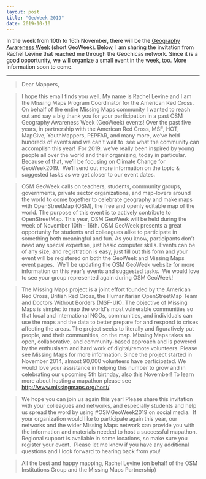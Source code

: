 ```yaml
---
layout: post
title: "GeoWeek 2019"
date: 2019-10-10
---
```


In the week from 10th to 16th November, there will be the [Geography Awareness Week](http://osmgeoweek.org/) (short GeoWeek).
Below, I am sharing the invitation from Rachel Levine that reached me through the Geochicas network. Since it is a good opportunity, we will organize a small event in the week, too. More information soon to come. 

***

>Dear Mappers,

>I hope this email finds you well. My name is Rachel Levine and I am the Missing Maps Program Coordinator for the American Red Cross. On behalf of the entire Missing Maps community I wanted to reach out and say a big thank you for your participation in a past OSM Geography Awareness Week (GeoWeek) events! Over the past five years, in partnership with the American Red Cross, MSF, HOT, MapGive, YouthMappers, PEPFAR, and many more, we’ve held hundreds of events and we can't wait to  see what the community can accomplish this year!  For 2019, we’ve really been inspired by young people all over the world and their organizing, today in particular.  Because of that, we’ll be focusing on Climate Change for GeoWeek2019.  We’ll send out more information on the topic & suggested tasks as we get closer to our event dates.

>OSM GeoWeek calls on teachers, students, community groups, governments, private sector organizations, and map-lovers around the world to come together to celebrate geography and make maps with OpenStreetMap (OSM), the free and openly editable map of the world. The purpose of this event is to actively contribute to OpenStreetMap. This year, OSM GeoWeek will be held during the week of November 10th - 16th. OSM GeoWeek presents a great opportunity for students and colleagues alike to participate in something both meaningful and fun. As you know, participants don’t need any special expertise, just basic computer skills. Events can be of any size, and registration is easy, just fill out this form and your event will be registered on both the GeoWeek and Missing Maps event pages.  We’ll be updating the OSM GeoWeek website for more information on this year’s events and suggested tasks.  We would love to see your group represented again during OSM GeoWeek!

>The Missing Maps project is a joint effort founded by the American Red Cross, British Red Cross, the Humanitarian OpenStreetMap Team and Doctors Without Borders (MSF-UK). The objective of Missing Maps is simple: to map the world's most vulnerable communities so that local and international NGOs, communities, and individuals can use the maps and the data to better prepare for and respond to crises affecting the areas. The project seeks to literally and figuratively put people, and their communities, on the map. Missing Maps takes an open, collaborative, and community-based approach and is powered by the enthusiasm and hard work of digital/remote volunteers. Please see Missing Maps for more information. Since the project started in November 2014, almost 90,000 volunteers have participated. We would love your assistance in helping this number to grow and in celebrating our upcoming 5th birthday, also this November! To learn more about hosting a mapathon please see <http://www.missingmaps.org/host/>.

>We hope you can join us again this year! Please share this invitation with your colleagues and networks, and especially students and help us spread the word by using #OSMGeoWeek2019 on social media.  If your organization would like to participate again this year, our networks and the wider Missing Maps network can provide you with the information and materials needed to host a successful mapathon. Regional support is available in some locations, so make sure you register your event.  Please let me know if you have any additional questions and I look forward to hearing back from you!

>All the best and happy mapping,
>Rachel Levine
>(on behalf of the OSM Institutions Group and the Missing Maps Partnership)
